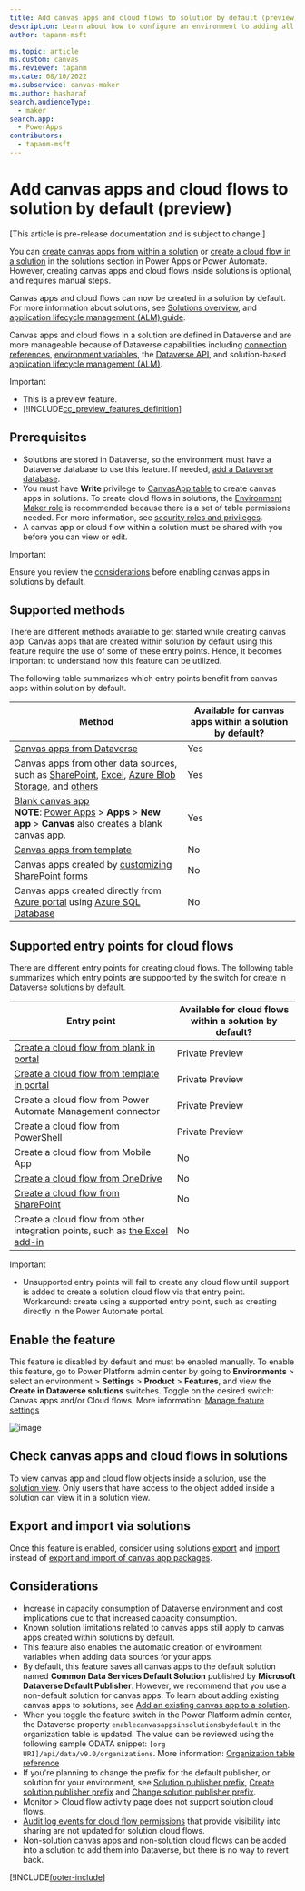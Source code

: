 ```yaml
---
title: Add canvas apps and cloud flows to solution by default (preview)
description: Learn about how to configure an environment to adding all new canvas apps and cloud flows to default solution through various methods.
author: tapanm-msft

ms.topic: article
ms.custom: canvas
ms.reviewer: tapanm
ms.date: 08/10/2022
ms.subservice: canvas-maker
ms.author: hasharaf
search.audienceType: 
  - maker
search.app: 
  - PowerApps
contributors:
  - tapanm-msft
---
```


# Add canvas apps and cloud flows to solution by default (preview)

[This article is pre-release documentation and is subject to change.]

You can [create canvas apps from within a solution](add-app-solution.md) or [create a cloud flow in a solution](/power-automate/create-flow-solution) in the solutions section in Power Apps or Power Automate. However, creating canvas apps and cloud flows inside solutions is optional, and requires manual steps.

Canvas apps and cloud flows can now be created in a solution by default. For more information about solutions, see [Solutions overview](../data-platform/solutions-overview.md), and [application lifecycle management (ALM) guide](/power-platform/alm/overview-alm).

Canvas apps and cloud flows in a solution are defined in Dataverse and are more manageable because of Dataverse capabilities including [connection references](/power-apps/maker/data-platform/create-connection-reference), [environment variables](/power-apps/maker/data-platform/environmentvariables), the [Dataverse API](/power-apps/developer/data-platform/webapi/overview), and solution-based [application lifecycle management (ALM)](/power-platform/alm). 

> [!IMPORTANT]
> - This is a preview feature.
> - [!INCLUDE[cc_preview_features_definition](../../includes/cc-preview-features-definition.md)]

## Prerequisites

- Solutions are stored in Dataverse, so the environment must have a Dataverse database to use this feature. If needed, [add a Dataverse database](/power-platform/admin/create-database).
- You must have **Write** privilege to [CanvasApp table](../../developer/data-platform/reference/entities/canvasapp.md) to create canvas apps in solutions. To create cloud flows in solutions, the [Environment Maker role](/power-platform/admin/database-security#predefined-security-roles) is recommended because there is a set of table permissions needed. For more information, see [security roles and privileges](/power-platform/admin/security-roles-privileges). 
- A canvas app or cloud flow within a solution must be shared with you before you can view or edit.

> [!IMPORTANT]
> Ensure you review the [considerations](#considerations) before enabling canvas apps in solutions by default.

## Supported methods

There are different methods available to get started while creating canvas app. Canvas apps that are created within solution by default using this feature require the use of some of these entry points. Hence, it becomes important to understand how this feature can be utilized. 

The following table summarizes which entry points benefit from canvas apps within solution by default.

| Method | Available for canvas apps within a solution by default?  |
| - | - |
| [Canvas apps from Dataverse](data-platform-create-app.md) | Yes |
| Canvas apps from other data sources, such as [SharePoint](app-from-sharepoint.md), [Excel](get-started-create-from-data.md), [Azure Blob Storage](connections/connection-azure-blob-storage.md), and [others](connections-list.md#popular-connectors) | Yes |
| [Blank canvas app](create-blank-app.md) </br> **NOTE**: [Power Apps](https://make.powerapps.com) > **Apps** > **New app** > **Canvas** also creates a blank canvas app. | Yes |
| [Canvas apps from template](get-started-test-drive.md) | No |
| Canvas apps created by [customizing SharePoint forms](customize-list-form.md) | No |
| Canvas apps created directly from [Azure portal](https://portal.azure.com) using [Azure SQL Database](app-from-azure-sql-database.md) | No |

## Supported entry points for cloud flows

There are different entry points for creating cloud flows. The following table summarizes which entry points are suppported by the switch for create in Dataverse solutions by default. 

| Entry point | Available for cloud flows within a solution by default?  |
| - | - |
| [Create a cloud flow from blank in portal](/power-automate/get-started-logic-flow) | Private Preview |
| [Create a cloud flow from template in portal](/power-automate/get-started-logic-template) | Private Preview |
| Create a cloud flow from Power Automate Management connector | Private Preview |
| Create a cloud flow from PowerShell | Private Preview |
| Create a cloud flow from Mobile App | No |
| [Create a cloud flow from OneDrive](/power-automate/onedrive-business-launch-panel) | No |
| [Create a cloud flow from SharePoint](https://support.microsoft.com/en-us/office/create-a-flow-for-a-list-or-library-a9c3e03b-0654-46af-a254-20252e580d01) | No |
| Create a cloud flow from other integration points, such as [the Excel add-in](/business-applications-release-notes/april18/microsoft-flow/build-run-flows-excel) | No | Create a cloud flow from legacy package import | No | 

> [!IMPORTANT]
> - Unsupported entry points will fail to create any cloud flow until support is added to create a solution cloud flow via that entry point. Workaround: create using a supported entry point, such as creating directly in the Power Automate portal.

## Enable the feature

This feature is disabled by default and must be enabled manually. To enable this feature, go to Power Platform admin center by going to **Environments** > select an environment > **Settings** > **Product** > **Features**, and view the **Create in Dataverse solutions** switches. Toggle on the desired switch: Canvas apps and/or Cloud flows. More information: [Manage feature settings](/power-platform/admin/settings-features)

![image](https://user-images.githubusercontent.com/13593424/202789228-877e69a0-5b83-459b-afe3-63fb1fe37e3d.png)

## Check canvas apps and cloud flows in solutions

To view canvas app and cloud flow objects inside a solution, use the [solution view](../data-platform/solutions-area.md). Only users that have access to the object added inside a solution can view it in a solution view.

## Export and import via solutions

Once this feature is enabled, consider using solutions [export](../data-platform/export-solutions.md) and [import](../data-platform/import-update-export-solutions.md) instead of [export and import of canvas app packages](export-import-app.md). 

## Considerations

- Increase in capacity consumption of Dataverse environment and cost implications due to that increased capacity consumption. 
- Known solution limitations related to canvas apps still apply to canvas apps created within solutions by default. 
- This feature also enables the automatic creation of environment variables when adding data sources for your apps. 
- By default, this feature saves all canvas apps to the default solution named **Common Data Services Default Solution** published by **Microsoft Dataverse Default Publisher**. However, we recommend that you use a non-default solution for canvas apps. To learn about adding existing canvas apps to solutions, see [Add an existing canvas app to a solution](add-app-solution.md#add-an-existing-canvas-app-to-a-solution).
- When you toggle the feature switch in the Power Platform admin center, the Dataverse property `enablecanvasappsinsolutionsbydefault` in the organization table is updated.  The value can be reviewed using the following sample ODATA snippet: `[org URI]/api/data/v9.0/organizations`. More information: [Organization table reference](/power-apps/developer/data-platform/reference/entities/organization)
- If you're planning to change the prefix for the default publisher, or solution for your environment, see [Solution publisher prefix](/power-platform/alm/solution-concepts-alm#solution-publisher-prefix), [Create solution publisher prefix](../data-platform/create-solution.md#create-a-solution-publisher) and [Change solution publisher prefix](../data-platform/create-solution.md#change-a-solution-publisher).
- Monitor > Cloud flow activity page does not support solution cloud flows.
- [Audit log events for cloud flow permissions](/power-platform/admin/logging-power-automate#see-audited-events) that provide visibility into sharing are not updated for solution cloud flows.
- Non-solution canvas apps and non-solution cloud flows can be added into a solution to add them into Dataverse, but there is no way to revert back. 

[!INCLUDE[footer-include](../../includes/footer-banner.md)]

